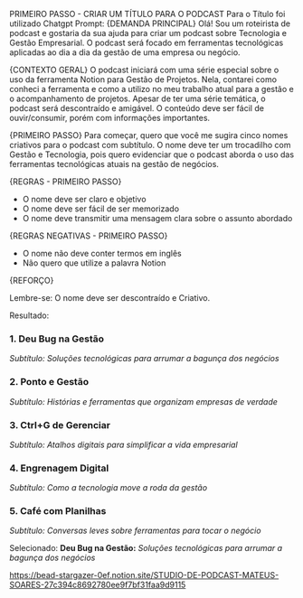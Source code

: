 PRIMEIRO PASSO - CRIAR UM TÍTULO PARA O PODCAST
Para o Título foi utilizado Chatgpt
Prompt:
{DEMANDA PRINCIPAL}
Olá! Sou um roteirista de podcast e gostaria da sua ajuda para criar um podcast sobre Tecnologia e Gestão Empresarial. O podcast será focado em ferramentas tecnológicas aplicadas ao dia a dia da gestão de uma empresa ou negócio.

{CONTEXTO GERAL}
O podcast iniciará com uma série especial sobre o uso da ferramenta Notion para Gestão de Projetos. Nela, contarei como conheci a ferramenta e como a utilizo no meu trabalho atual para a gestão e o acompanhamento de projetos. Apesar de ter uma série temática, o podcast será descontraído e amigável. O conteúdo deve ser fácil de ouvir/consumir, porém com informações importantes.

{PRIMEIRO PASSO}
Para começar, quero que você me sugira cinco nomes criativos para o podcast com subtítulo. O nome deve ter um trocadilho com Gestão e Tecnologia, pois quero evidenciar que o podcast aborda o uso das ferramentas tecnológicas atuais na gestão de negócios.

{REGRAS - PRIMEIRO PASSO}

- O nome deve ser claro e objetivo
- O nome deve ser fácil de ser memorizado
- O nome deve transmitir uma mensagem clara sobre o assunto abordado

{REGRAS NEGATIVAS - PRIMEIRO PASSO}

- O nome não deve conter termos em inglês
- Não quero que utilize a palavra Notion

{REFORÇO}

Lembre-se: O nome deve ser descontraído e Criativo.

Resultado:

### 1. **Deu Bug na Gestão**

*Subtítulo: Soluções tecnológicas para arrumar a bagunça dos negócios*

### 2. **Ponto e Gestão**

*Subtítulo: Histórias e ferramentas que organizam empresas de verdade*

### 3. **Ctrl+G de Gerenciar**

*Subtítulo: Atalhos digitais para simplificar a vida empresarial*

### 4. **Engrenagem Digital**

*Subtítulo: Como a tecnologia move a roda da gestão*

### 5. **Café com Planilhas**

*Subtítulo: Conversas leves sobre ferramentas para tocar o negócio*

Selecionado:
**Deu Bug na Gestão:** *Soluções tecnológicas para arrumar a bagunça dos negócios*


https://bead-stargazer-0ef.notion.site/STUDIO-DE-PODCAST-MATEUS-SOARES-27c394c8692780ee9f7bf31faa9d9115
